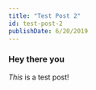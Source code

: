```yaml
---
title: "Test Post 2"
id: test-post-2
publishDate: 6/20/2019
---
```

### Hey there you
*This* is a test post!